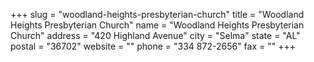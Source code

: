 +++
slug = "woodland-heights-presbyterian-church"
title = "Woodland Heights Presbyterian Church"
name = "Woodland Heights Presbyterian Church"
address = "420 Highland Avenue"
city = "Selma"
state = "AL"
postal = "36702"
website = ""
phone = "334 872-2656"
fax = ""
+++
